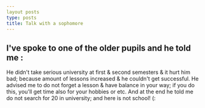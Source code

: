 ```yaml
---
layout posts
type: posts
title: Talk with a sophomore
---
```


## I've spoke to one of the older pupils and he told me :
He didn't take serious university at first & second semesters & it hurt him bad; because amount of lessons increased & he couldn't get successful.
He advised me to do not forget a lesson & have balance in your way; if you do this, you'll get time also for your hobbies or etc.
And at the end he told me do not search for 20 in university; and here is not school! (:

